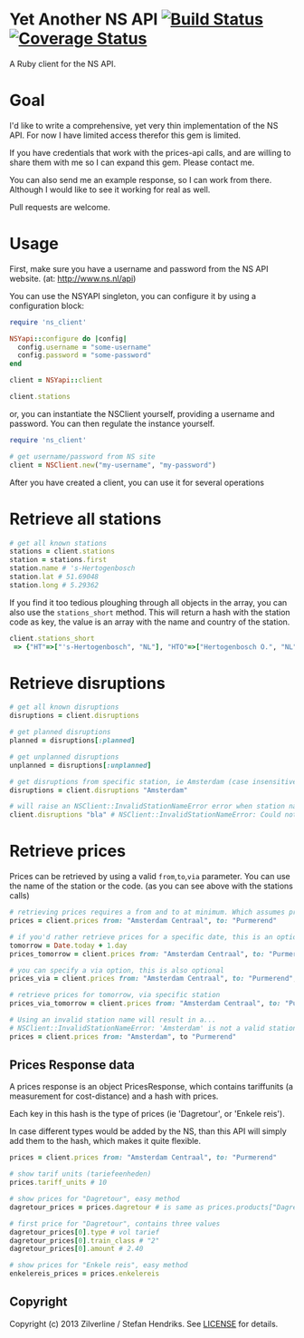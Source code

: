 Yet Another NS API [![Build Status](https://travis-ci.org/stefanhendriks/ns-api.png?branch=master)](https://travis-ci.org/stefanhendriks/ns-api) [![Coverage Status](https://coveralls.io/repos/stefanhendriks/ns-api/badge.png)](https://coveralls.io/r/stefanhendriks/ns-api)
==================
A Ruby client for the NS API.

Goal
====
I'd like to write a comprehensive, yet very thin implementation of the NS API. For now I have limited access therefor this gem is limited.

If you have credentials that work with the prices-api calls, and are willing to share them with me so I can expand this gem. Please contact me.

You can also send me an example response, so I can work from there. Although I would like to see it working for real as well.

Pull requests are welcome.

Usage
=====
First, make sure you have a username and password from the NS API website. (at: http://www.ns.nl/api)

You can use the NSYAPI singleton, you can configure it by using a configuration block:
```ruby
require 'ns_client'

NSYapi::configure do |config|
  config.username = "some-username"
  config.password = "some-password"
end

client = NSYapi::client

client.stations
```

or, you can instantiate the NSClient yourself, providing a username and password. You can then regulate the instance yourself.

```ruby
require 'ns_client'

# get username/password from NS site
client = NSClient.new("my-username", "my-password")

```

After you have created a client, you can use it for several operations

Retrieve all stations
=====================

```ruby
# get all known stations
stations = client.stations
station = stations.first
station.name # 's-Hertogenbosch
station.lat # 51.69048
station.long # 5.29362
```

If you find it too tedious ploughing through all objects in the array, you can also use the ```stations_short``` method. This will return a hash with the station code as key, the
value is an array with the name and country of the station.

```ruby
client.stations_short
 => {"HT"=>["'s-Hertogenbosch", "NL"], "HTO"=>["Hertogenbosch O.", "NL"], "HDE"=>["'t Harde", "NL"], "AHBF"=>["Aachen", "D"], "ARE"=>["Aachen R. Erde", "D"], "ASCH"=>["Aachen Schanz", "D"], "AW"=>["Aachen-West", "D"], "ATN"=>["Aalten", "NL"], "AC"=>["Abcoude", "NL"], "EAHS"=>["Ahaus", "D"], "AIME"=>["Aime-la-Plagne", "F"], "AIXTGV"=>["Aix-en-Provence", "F"], "AKM"=>["Akkrum", "NL"], "ALBERT"=>["Albertville", "F"], "ALESS"=>["Alessandria", "I"], "AMR"=>["Alkmaar", "NL"], "AMRN"=>["Alkmaar Noord", "NL"], "AML"=>["Almelo", "NL"], "AMRI"=>["Almelo de Riet", "NL"], "ALMB"=>["Almere Buiten", "NL"], "ALM"=>["Almere C.", "NL"], "ALMM"=>["Muziekwijk", "NL"], "ALMO"=>["Oostvaarders", "NL"], "ALMP"=>["Parkwijk", "NL"], "AMPO"=>["Poort", "NL"], "APN"=>["Alphen a/d Rijn", "NL"], "EABG"=>["Altenberge", "D"], "AMF"=>["Amersfoort", "NL"], "AMFS"=>["Schothorst", "NL"]....
```


Retrieve disruptions
====================
```ruby
# get all known disruptions
disruptions = client.disruptions

# get planned disruptions
planned = disruptions[:planned]

# get unplanned disruptions
unplanned = disruptions[:unplanned]

# get disruptions from specific station, ie Amsterdam (case insensitive)
disruptions = client.disruptions "Amsterdam"

# will raise an NSClient::InvalidStationNameError error when station name is invalid
client.disruptions "bla" # NSClient::InvalidStationNameError: Could not find a station with name 'bla'
```

Retrieve prices
===============
Prices can be retrieved by using a valid ```from```,```to```,```via``` parameter. You can use the name of the station or the code. (as you can see above with the stations calls)

```ruby
# retrieving prices requires a from and to at minimum. Which assumes prices for today
prices = client.prices from: "Amsterdam Centraal", to: "Purmerend"

# if you'd rather retrieve prices for a specific date, this is an optional parameter. If not given, today is assumed.
tomorrow = Date.today + 1.day
prices_tomorrow = client.prices from: "Amsterdam Centraal", to: "Purmerend", date: tomorrow

# you can specify a via option, this is also optional
prices_via = client.prices from: "Amsterdam Centraal", to: "Purmerend", via: "Zaandam"

# retrieve prices for tomorrow, via specific station
prices_via_tomorrow = client.prices from: "Amsterdam Centraal", to: "Purmerend", via: "Zaandam", date: tomorrow

# Using an invalid station name will result in a...
# NSClient::InvalidStationNameError: 'Amsterdam' is not a valid station name
prices = client.prices from: "Amsterdam", to "Purmerend"

```

Prices Response data
--------------------
A prices response is an object PricesResponse, which contains tariffunits (a measurement for cost-distance) and a hash with prices.

Each key in this hash is the type of prices (ie 'Dagretour', or 'Enkele reis').

In case different types would be added by the NS, than this API will simply add them to the hash, which makes it quite flexible.

```ruby
prices = client.prices from: "Amsterdam Centraal", to: "Purmerend"

# show tarif units (tariefeenheden)
prices.tariff_units # 10

# show prices for "Dagretour", easy method
dagretour_prices = prices.dagretour # is same as prices.products["Dagretour"]

# first price for "Dagretour", contains three values
dagretour_prices[0].type # vol tarief
dagretour_prices[0].train_class # "2"
dagretour_prices[0].amount # 2.40

# show prices for "Enkele reis", easy method
enkelereis_prices = prices.enkelereis
```


Copyright
---------
Copyright (c) 2013 Zilverline / Stefan Hendriks.
See [LICENSE](https://github.com/zilverline/ns-api/blob/master/LICENSE.mkd) for details.